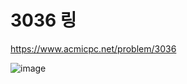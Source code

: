 # 3036 링

https://www.acmicpc.net/problem/3036

![image](https://user-images.githubusercontent.com/68892482/156971748-e848c280-95f8-4dab-b019-90d0845adc26.png)

